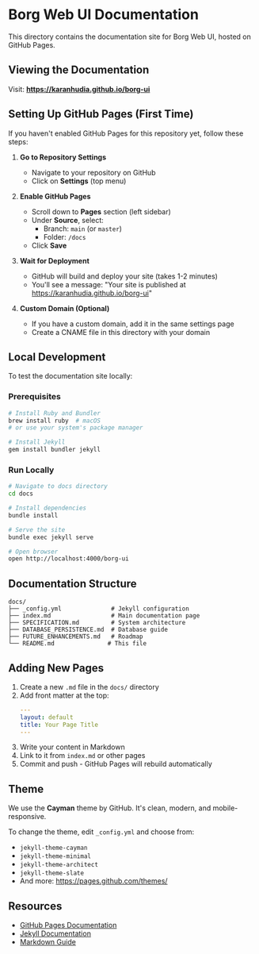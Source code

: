 # Borg Web UI Documentation

This directory contains the documentation site for Borg Web UI, hosted on GitHub Pages.

## Viewing the Documentation

Visit: **https://karanhudia.github.io/borg-ui**

## Setting Up GitHub Pages (First Time)

If you haven't enabled GitHub Pages for this repository yet, follow these steps:

1. **Go to Repository Settings**
   - Navigate to your repository on GitHub
   - Click on **Settings** (top menu)

2. **Enable GitHub Pages**
   - Scroll down to **Pages** section (left sidebar)
   - Under **Source**, select:
     - Branch: `main` (or `master`)
     - Folder: `/docs`
   - Click **Save**

3. **Wait for Deployment**
   - GitHub will build and deploy your site (takes 1-2 minutes)
   - You'll see a message: "Your site is published at https://karanhudia.github.io/borg-ui"

4. **Custom Domain (Optional)**
   - If you have a custom domain, add it in the same settings page
   - Create a CNAME file in this directory with your domain

## Local Development

To test the documentation site locally:

### Prerequisites
```bash
# Install Ruby and Bundler
brew install ruby  # macOS
# or use your system's package manager

# Install Jekyll
gem install bundler jekyll
```

### Run Locally
```bash
# Navigate to docs directory
cd docs

# Install dependencies
bundle install

# Serve the site
bundle exec jekyll serve

# Open browser
open http://localhost:4000/borg-ui
```

## Documentation Structure

```
docs/
├── _config.yml              # Jekyll configuration
├── index.md                 # Main documentation page
├── SPECIFICATION.md         # System architecture
├── DATABASE_PERSISTENCE.md  # Database guide
├── FUTURE_ENHANCEMENTS.md   # Roadmap
└── README.md               # This file
```

## Adding New Pages

1. Create a new `.md` file in the `docs/` directory
2. Add front matter at the top:
   ```yaml
   ---
   layout: default
   title: Your Page Title
   ---
   ```
3. Write your content in Markdown
4. Link to it from `index.md` or other pages
5. Commit and push - GitHub Pages will rebuild automatically

## Theme

We use the **Cayman** theme by GitHub. It's clean, modern, and mobile-responsive.

To change the theme, edit `_config.yml` and choose from:
- `jekyll-theme-cayman`
- `jekyll-theme-minimal`
- `jekyll-theme-architect`
- `jekyll-theme-slate`
- And more: https://pages.github.com/themes/

## Resources

- [GitHub Pages Documentation](https://docs.github.com/en/pages)
- [Jekyll Documentation](https://jekyllrb.com/docs/)
- [Markdown Guide](https://www.markdownguide.org/)
